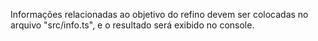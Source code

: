 Informações relacionadas ao objetivo do refino devem ser colocadas no arquivo "src/info.ts", e o resultado será exibido no console.
